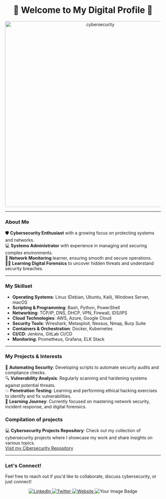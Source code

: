 <h1 align="center"> 👾 Welcome to My Digital Profile 👾 </h1>

<p align="center">
  <img src="https://media.giphy.com/media/v1.Y2lkPTc5MGI3NjExNjVkYmQ5YTY3Y2Q3YjNlNTcwZjBlMGJkNTZlZTc1ZjdmOTJlNzBhYyZlcD12MV9pbnRlcm5hbF9naWZfYnlfaWQmY3Q9Zw/3o7abB06u9bNzA8lu8/giphy.gif" alt="cybersecurity" width="600">
</p>

---

### About Me

🛡️ **Cybersecurity Enthusiast** with a growing focus on protecting systems and networks.  
💻 **Systems Administrator** with experience in managing and securing complex environments.  
📡 **Network Monitoring** learner, ensuring smooth and secure operations.  
🕵️‍♂️ **Learning Digital Forensics** to uncover hidden threats and understand security breaches.

---

### My Skillset

- **Operating Systems**: Linux (Debian, Ubuntu, Kali), Windows Server, macOS
- **Scripting & Programming**: Bash, Python, PowerShell
- **Networking**: TCP/IP, DNS, DHCP, VPN, Firewall, IDS/IPS
- **Cloud Technologies**: AWS, Azure, Google Cloud
- **Security Tools**: Wireshark, Metasploit, Nessus, Nmap, Burp Suite
- **Containers & Orchestration**: Docker, Kubernetes
- **CI/CD**: Jenkins, GitLab CI/CD
- **Monitoring**: Prometheus, Grafana, ELK Stack

---

### My Projects & Interests

🔧 **Automating Security**: Developing scripts to automate security audits and compliance checks.  
🔍 **Vulnerability Analysis**: Regularly scanning and hardening systems against potential threats.  
💥 **Penetration Testing**: Learning and performing ethical hacking exercises to identify and fix vulnerabilities.  
📝 **Learning Journey**: Currently focused on mastering network security, incident response, and digital forensics.

### Compilation of projects

💻 **Cybersecurity Projects Repository**: Check out my collection of cybersecurity projects where I showcase my work and share insights on various topics.  
[Visit my Cibersecurity Repository](https://github.com/JG-Alba/Cibersecurity)

---

### Let's Connect!

Feel free to reach out if you'd like to collaborate, discuss cybersecurity, or just connect!

<p align="center">
  <a href="https://www.linkedin.com/in/jg-alba97/">
    <img src="https://img.shields.io/badge/LinkedIn-Connect-blue?style=for-the-badge&logo=linkedin" alt="LinkedIn">
  </a>
  <a href="https://x.com/Jgalba97">
    <img src="https://img.shields.io/badge/Twitter-Follow-blue?style=for-the-badge&logo=twitter" alt="Twitter">
  </a>
  <a href="https://github.com/JG-Alba">
    <img src="https://img.shields.io/badge/Website-Visit-brightgreen?style=for-the-badge&logo=website" alt="Website">
  </a>
 <img src="https://tryhackme-badges.s3.amazonaws.com/Soramatoi.png" alt="Your Image Badge" />
  </a>
</p>

              
